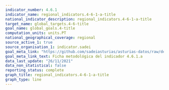 ```yaml
---
indicator_number: 4.6.1
indicator_name: regional_indicators.4-6-1-a-title
national_indicator_description: regional_indicators.4-6-1-a-title
target_name: global_targets.4-6-title
goal_name: global_goals.4-title
computation_units: units.PT
national_geographical_coverage: regional
source_active_1: true
source_organisation_1: indicator.sadei
goal_meta_link: "https://github.com/sadeiasturias/asturias-datos/raw/develop/descargas/metodologia/4.6.1.a.pdf"
goal_meta_link_text: Ficha metodológica del indicador 4.6.1.a
data_last_update: "26/11/2021"
data_non_statistical: false
reporting_status: complete
graph_title: regional_indicators.4-6-1-a-title
graph_type: line
---
```

